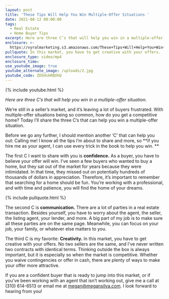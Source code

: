```yaml
---
layout: post
title: 'These Tips Will Help You Win Multiple-Offer Situations '
date: 2021-08-12 00:00:00
tags:
  - Real Estate
  - Home Buyer Tips
excerpt: Here are three C’s that will help you win in a multiple-offer situation.
enclosure: >-
  https://vyralmarketing.s3.amazonaws.com/These+Tips+Will+Help+You+Win+Multiple-Offer+Situations.mp4
pullquote: In this market, you have to get creative with your offers.
enclosure_type: video/mp4
enclosure_time:
use_youtube_image: true
youtube_alternate_image: /uploads/2.jpg
youtube_code: ZD5HskRQUhQ
---
```

{% include youtube.html %}

*Here are three C’s that will help you win in a multiple-offer situation.*

We’re still in a seller’s market, and it’s leaving a lot of buyers frustrated. With multiple-offer situations being so common, how do you get a competitive home? Today I’ll share the three C’s that can help you win a multiple-offer situation.

Before we go any further, I should mention another ‘C’ that can help you out: Calling me\! I know all the tips I’m about to share and more, so \*\*if you hire me as your agent, I can use every trick in the book to help you win. \*\*

The first C I want to share with you is **confidence.** As a buyer, you have to believe your offer will win. I’ve seen a few buyers who wanted to buy a home, but they sat out of the market for years because they were intimidated. In that time, they missed out on potentially hundreds of thousands of dollars in appreciation. Therefore, it’s important to remember that searching for a home should be fun. You’re working with a professional, and with time and patience, you will find the home of your dreams.

{% include pullquote.html %}

The second C is **communication.** There are a lot of parties in a real estate transaction. Besides yourself, you have to worry about the agent, the seller, the listing agent, your lender, and more. A big part of my job is to make sure all these parties are on the same page. Meanwhile, you can focus on your job, your family, or whatever else matters to you.

The third C is my favorite: **Creativity.** In this market, you have to get creative with your offers. No two sellers are the same, and I’ve never written two contracts with identical terms. Thinking outside the box is always important, but it is especially so when the market is competitive. Whether you waive contingencies or offer in cash, there are plenty of ways to make your offer more attractive.

If you are a confident buyer that is ready to jump into this market, or if you’ve been working with an agent that isn’t working out, give me a call at (310) 614-6513 or email me at [megan@megansilva.com](mailto:megan@megansilva.com). I look forward to hearing from you\!
